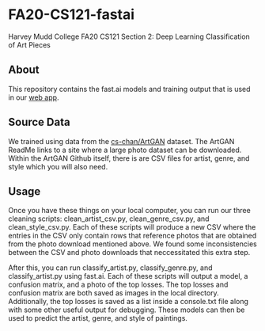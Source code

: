 # FA20-CS121-fastai

Harvey Mudd College FA20 CS121 Section 2: Deep Learning Classification
of Art Pieces

## About

This repository contains the fast.ai models and training output that
is used in our [web app](https://github.com/kiphenglim/FA20-CS121).


## Source Data

We trained using data from the
[cs-chan/ArtGAN](https://github.com/cs-chan/ArtGAN) dataset. The
ArtGAN ReadMe links to a site where a large photo dataset can be
downloaded. Within the ArtGAN Github itself, there is are CSV files
for artist, genre, and style which you will also need.


## Usage

Once you have these things on your local computer, you can run our
three cleaning scripts: clean_artist_csv.py, clean_genre_csv.py, and
clean_style_csv.py. Each of these scripts will produce a new CSV where
the entries in the CSV only contain rows that reference photos that
are obtained from the photo download mentioned above. We found some
inconsistencies between the CSV and photo downloads that neccessitated
this extra step.

After this, you can run classify_artist.py, classify_genre.py, and
classify_artist.py using fast.ai. Each of these scripts will output a
model, a confusion matrix, and a photo of the top losses. The top
losses and confusion matrix are both saved as images in the local
directory. Additionally, the top losses is saved as a list inside a
console.txt file along with some other useful output for
debugging. These models can then be used to predict the artist, genre,
and style of paintings.
